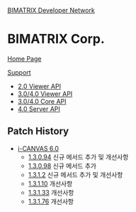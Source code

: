 [BIMATRIX Developer Network](http://support.bimatrix.co.kr:8080/bdn/)


# BIMATRIX Corp.
[Home Page](http://www.bimatrix.co.kr/index.html)



[Support](http://support.bimatrix.co.kr/)
 - [2.0 Viewer API](http://www.bimatrix.co.kr/support/matrixviewer2.0)
 - [3.0/4.0 Viewer API](http://www.bimatrix.co.kr/support/matrixcore)
 - [3.0/4.0 Core API](http://www.bimatrix.co.kr/support/MatrixViewer3.0)
 - [4.0 Server API](http://support.bimatrix.co.kr/javadoc4/index.html)

## Patch History

- [i-CANVAS 6.0](i-CANVAS6/pacth/)
  - [1.3.0.94](i-CANVAS6/pacth/1.3.0.94.md) 신규 메서드 추가 및 개선사항
  - [1.3.0.98](i-CANVAS6/pacth/1.3.0.98.md) 신규 메서드 추가
  - [1.3.1.2](i-CANVAS6/pacth/1.3.1.2.md) 신규 메서드 추가 및 개선사항
  - [1.3.1.10](i-CANVAS6/pacth/1.3.1.10.md) 개선사항
  - [1.3.1.33](i-CANVAS6/pacth/1.3.1.33.md) 개선사항
  - [1.3.1.76](i-CANVAS6/pacth/1.3.1.76.md) 개선사항
